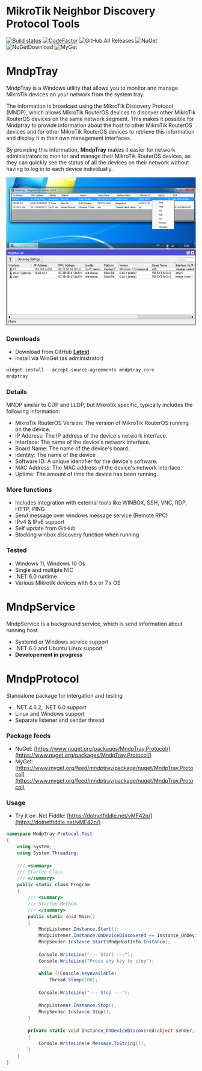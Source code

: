 # MikroTik Neighbor Discovery Protocol Tools

[![Build status](https://ci.appveyor.com/api/projects/status/decjg2rq0hwn77rq?svg=true)](https://ci.appveyor.com/project/xmegz/mndptray) [![CodeFactor](https://www.codefactor.io/repository/github/xmegz/mndptray/badge)](https://www.codefactor.io/repository/github/xmegz/mndptray) ![GitHub All Releases](https://img.shields.io/github/downloads/xmegz/MndpTray/total) ![NuGet](https://img.shields.io/nuget/v/MndpTray.Protocol?label=NuGet) ![NuGetDownload](https://img.shields.io/nuget/dt/MndpTray.Protocol?label=%20) ![MyGet](https://img.shields.io/myget/mndptray/v/MndpTray.Protocol?label=MyGet)

# MndpTray
MndpTray is a Windows utility that allows you to monitor and manage MikroTik devices on your network from the system tray.

The information is broadcast using the MikroTik Discovery Protocol (MNDP), which allows MikroTik RouterOS devices to discover other MikroTik RouterOS devices on the same network segment. This makes it possible for Mndptray to provide information about the host to other MikroTik RouterOS devices and for other MikroTik RouterOS devices to retrieve this information and display it in their own management interfaces.

By providing this information, **MndpTray** makes it easier for network administrators to monitor and manage their MikroTik RouterOS devices, as they can quickly see the status of all the devices on their network without having to log in to each device individually.

![windows application list window](https://raw.githubusercontent.com/xmegz/MndpTray/master/MndpTray/MndpTray.Core/Images/screenshot6.png)
![mikrotik winbox neighbor interface](https://raw.githubusercontent.com/xmegz/MndpTray/master/MndpTray/MndpTray.Core/Images/screenshot5.png)

### Downloads 

* Download from GitHub [**Latest**](https://github.com/xmegz/MndpTray/releases/download/v2.1.0/MndpTray.Core.exe)
* Install via WinGet (as administrator)

```powershell
winget install --accept-source-agreements mndptray.core
mndptray
```
### Details

MNDP similar to CDP and LLDP, but Mikrotik specific, typically includes the following information:

* MikroTik RouterOS Version: The version of MikroTik RouterOS running on the device.
* IP Address: The IP address of the device's network interface.
* Interface: The name of the device's network interface.
* Board Name: The name of the device's board.
* Identity: The name of the device
* Software ID: A unique identifier for the device's software.
* MAC Address: The MAC address of the device's network interface.
* Uptime: The amount of time the device has been running.

### More functions

* Includes integration with external tools like WINBOX, SSH, VNC, RDP, HTTP, PING
* Send message over windows message service (Remote RPC)
* IPv4 & IPv6 support
* Self update from GitHub
* Blocking winbox discovery function when running

### Tested

* Windows 11, Windows 10 Os
* Single and multiple NIC
* .NET 6.0 runtime
* Various Mikrotik devices with 6.x or 7.x OS

# MndpService

MndpService is a background service, which is send information about running host

* Systemd or Windows service support
* .NET 6.0 and Ubuntu Linux support
* **Developement in progress**

# MndpProtocol

Standalone package for intergation and testing

* .NET 4.6.2, .NET 6.0 support
* Linux and Windows support
* Separate listener and sender thread

### Package feeds

* NuGet: [https://www.nuget.org/packages/MndpTray.Protocol/](https://www.nuget.org/packages/MndpTray.Protocol/)
* MyGet: [https://www.myget.org/feed/mndptray/package/nuget/MndpTray.Protocol](https://www.myget.org/feed/mndptray/package/nuget/MndpTray.Protocol)

### Usage

* Try it on .Net Fiddle: [https://dotnetfiddle.net/vMF42n/](https://dotnetfiddle.net/vMF42n/)

```C#
namespace MndpTray.Protocol.Test
{
    using System;
    using System.Threading;

    /// <summary>
    /// Startup Class.
    /// </summary>
    public static class Program
    {
        /// <summary>
        /// Startup Method.
        /// </summary>
        public static void Main()
        {
            MndpListener.Instance.Start();
            MndpListener.Instance.OnDeviceDiscovered += Instance_OnDeviceDiscovered;
            MndpSender.Instance.Start(MndpHostInfo.Instance);

            Console.WriteLine("--- Start ---");
            Console.WriteLine("Press any key to stop");

            while (!Console.KeyAvailable)
                Thread.Sleep(100);

            Console.WriteLine("--- Stop ---");

            MndpListener.Instance.Stop();
            MndpSender.Instance.Stop();
        }

        private static void Instance_OnDeviceDiscovered(object sender, MndpListener.DeviceDiscoveredEventArgs e)
        {
            Console.WriteLine(e.Message.ToString());
        }
    }
}
```
